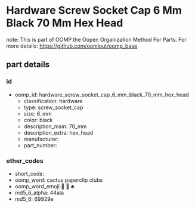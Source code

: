 # Hardware Screw Socket Cap 6 Mm Black 70 Mm Hex Head  

note: This is part of OOMP the Oopen Organization Method For Parts. For more details: https://github.com/oomlout/oomp_base

##  part details





### id
* oomp_id: hardware_screw_socket_cap_6_mm_black_70_mm_hex_head
  * classification: hardware
  * type: screw_socket_cap
  * size: 6_mm
  * color: black
  * description_main: 70_mm
  * description_extra: hex_head
  * manufacturer: 
  * part_number: 

### other_codes
* short_code: 
* oomp_word: cactus paperclip clubs
* oomp_word_emoji :cactus: :paperclip: :clubs:
* md5_6_alpha: 44ala
* md5_6: 69929e